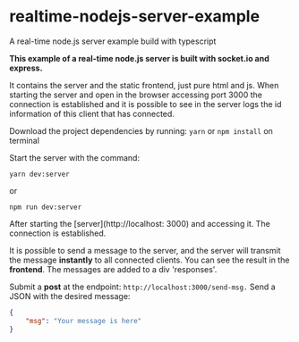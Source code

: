 # realtime-nodejs-server-example
A real-time node.js server example build with typescript

**This example of a real-time node.js server is built with socket.io and express.**

It contains the server and the static frontend, just pure html and js.
When starting the server and open in the browser accessing port 3000 the connection is established and it is possible to see in the server logs the id information of this client that has connected.

Download the project dependencies by running:
`yarn` or `npm install` on terminal

Start the server with the command:
```
yarn dev:server
``` 
or
```
npm run dev:server
```

After starting the [server](http://localhost: 3000) and accessing it. The connection is established.

It is possible to send a message to the server, and the server will transmit the message **instantly** to all connected clients. You can see the result in the **frontend**. The messages are added to a div 'responses'.

Submit a **post** at the endpoint: `http://localhost:3000/send-msg.`
Send a JSON with the desired message:
```json
{
	"msg": "Your message is here"
}
```